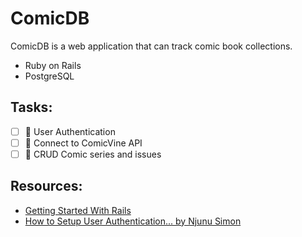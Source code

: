 # ComicDB

ComicDB is a web application that can track comic book collections.

- Ruby on Rails
- PostgreSQL

## Tasks:

- [ ] 🤝 User Authentication
- [ ] 🔌 Connect to ComicVine API
- [ ] 💾 CRUD Comic series and issues

## Resources:

- [Getting Started With Rails](https://guides.rubyonrails.org/v6.1/getting_started.html)
- [How to Setup User Authentication... by Njunu Simon](https://www.section.io/engineering-education/how-to-setup-user-authentication-from-scratch-with-rails-6/#configuring-routes)